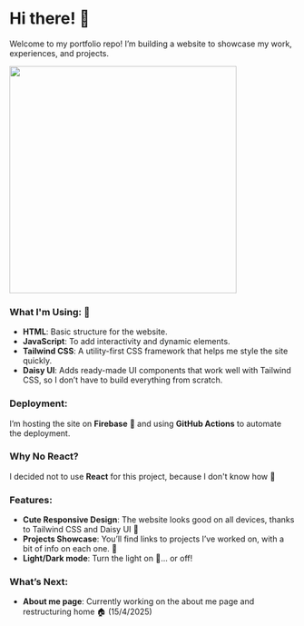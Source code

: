 # Hi there! :wave:

Welcome to my portfolio repo! I’m building a website to showcase my work, experiences, and projects.

<img src="https://github.com/user-attachments/assets/b7334b37-fe64-40c1-9fa2-8fb7e17e637c" height="400">


### What I'm Using: :wrench:
- **HTML**: Basic structure for the website. 
- **JavaScript**: To add interactivity and dynamic elements.
- **Tailwind CSS**: A utility-first CSS framework that helps me style the site quickly.
- **Daisy UI**: Adds ready-made UI components that work well with Tailwind CSS, so I don’t have to build everything from scratch. 

### Deployment:
I’m hosting the site on **Firebase** 🚀 and using **GitHub Actions** to automate the deployment.

### Why No React?
I decided not to use **React** for this project, because I don't know how :slightly_smiling_face:

### Features:
- **Cute Responsive Design**: The website looks good on all devices, thanks to Tailwind CSS and Daisy UI :blossom:
- **Projects Showcase**: You’ll find links to projects I’ve worked on, with a bit of info on each one. :memo:
- **Light/Dark mode**: Turn the light on :flashlight:... or off!

### What’s Next:
- **About me page**: Currently working on the about me page and restructuring home 🏠 (15/4/2025)
